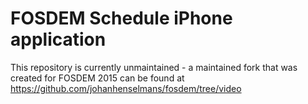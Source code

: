 # FOSDEM Schedule iPhone application

This repository is currently unmaintained - a maintained fork that was created for FOSDEM 2015 can be found at
https://github.com/johanhenselmans/fosdem/tree/video
